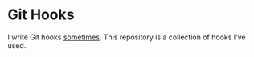 Git Hooks
=========

I write Git hooks [sometimes](http://selesse.com/blog/5/). This repository is
a collection of hooks I've used.
